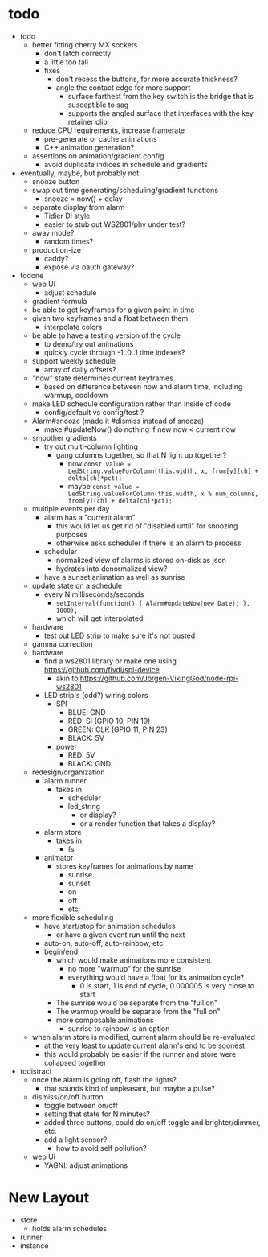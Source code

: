 # todo

* todo
  * better fitting cherry MX sockets
    * don't latch correctly
    * a little too tall
    * fixes
      * don't recess the buttons, for more accurate thickness?
      * angle the contact edge for more support
        * surface farthest from the key switch is the bridge that is susceptible to sag
        * supports the angled surface that interfaces with the key retainer clip
  * reduce CPU requirements, increase framerate
    * pre-generate or cache animations
    * C++ animation generation?
  * assertions on animation/gradient config
    * avoid duplicate indices in schedule and gradients
* eventually, maybe, but probably not
  * snooze button
  * swap out time generating/scheduling/gradient functions
    * snooze = now() + delay
  * separate display from alarm
    * Tidier DI style
    * easier to stub out WS2801/phy under test?
  * away mode?
    * random times?
  * production-ize
    * caddy?
    * expose via oauth gateway?
* todone
  * web UI
    * adjust schedule
  * gradient formula
  * be able to get keyframes for a given point in time
  * given two keyframes and a float between them
    * interpolate colors
  * be able to have a testing version of the cycle
    * to demo/try out animations
    * quickly cycle through -1..0..1 time indexes?
  * support weekly schedule
    * array of daily offsets?
  * "now" state determines current keyframes
    * based on difference between now and alarm time, including warmup, cooldown
  * make LED schedule configuration rather than inside of code
    * config/default vs config/test ?
  * Alarm#snooze (made it #dismiss instead of snooze)
    * make #updateNow() do nothing if new now < current now
  * smoother gradients
    * try out multi-column lighting
      * gang columns together, so that N light up together?
        * now `const value = LedString.valueForColumn(this.width, x, from[y][ch] + delta[ch]*pct);`
        * maybe `const value = LedString.valueForColumn(this.width, x % num_columns, from[y][ch] + delta[ch]*pct);`
  * multiple events per day
    * alarm has a "current alarm"
      * this would let us get rid of "disabled until" for snoozing purposes
      * otherwise asks scheduler if there is an alarm to process
    * scheduler
      * normalized view of alarms is stored on-disk as json
      * hydrates into denormalized view?
    * have a sunset animation as well as sunrise
  * update state on a schedule
    * every N milliseconds/seconds
      * `setInterval(function() { Alarm#updateNow(new Date); }, 1000);`
      * which will get interpolated
  * hardware
    * test out LED strip to make sure it's not busted
  * gamma correction
  * hardware
    * find a ws2801 library or make one using https://github.com/fivdi/spi-device
      * akin to https://github.com/Jorgen-VikingGod/node-rpi-ws2801
    * LED strip's (odd?) wiring colors
      * SPI
        * BLUE: GND
        * RED: SI (GPIO 10, PIN 19)
        * GREEN: CLK (GPIO 11, PIN 23)
        * BLACK: 5V
      * power
        * RED: 5V
        * BLACK: GND
  * redesign/organization
    * alarm runner
      * takes in
        * scheduler
        * led_string
          * or display?
          * or a render function that takes a display?
    * alarm store
      * takes in
        * fs
    * animator
      * stores keyframes for animations by name
        * sunrise
        * sunset
        * on
        * off
        * etc
  * more flexible scheduling
    * have start/stop for animation schedules
      * or have a given event run until the next
    * auto-on, auto-off, auto-rainbow, etc.
    * begin/end
      * which would make animations more consistent
        * no more "warmup" for the sunrise
        * everything would have a float for its animation cycle?
          * 0 is start, 1 is end of cycle, 0.000005 is very close to start
      * The sunrise would be separate from the "full on"
      * The warmup would be separate from the "full on"
      * more composable animations
        * sunrise to rainbow is an option
  * when alarm store is modified, current alarm should be re-evaluated
    * at the very least to update current alarm's end to be soonest
    * this would probably be easier if the runner and store were collapsed together
* todistract
  * once the alarm is going off, flash the lights?
    * that sounds kind of unpleasant, but maybe a pulse?
  * dismiss/on/off button
    * toggle between on/off
    * setting that state for N minutes?
    * added three buttons, could do on/off toggle and brighter/dimmer, etc.
    * add a light sensor?
      * how to avoid self pollution?
  * web UI
    * YAGNI: adjust animations




# New Layout
* store
  * holds alarm schedules
* runner
* instance
